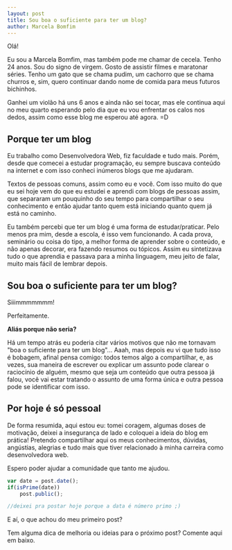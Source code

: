 ```yaml
---
layout: post
title: Sou boa o suficiente para ter um blog?
author: Marcela Bomfim
---
```


Olá!

Eu sou a Marcela Bomfim, mas também pode me chamar de cecela. Tenho 24 anos. Sou do signo de virgem. Gosto de assistir filmes e maratonar séries. Tenho um gato que se chama pudim, um cachorro que se chama churros e, sim, quero continuar dando nome de comida para meus futuros bichinhos.
<!-- more -->

Ganhei um violão há uns 6 anos e ainda não sei tocar, mas ele continua aqui no meu quarto esperando pelo dia que eu vou enfrentar os calos nos dedos, assim como esse blog me esperou até agora. =D


## Porque ter um blog

Eu trabalho como Desenvolvedora Web, fiz faculdade e tudo mais. Porém, desde que comecei a estudar programação, eu sempre buscava conteúdo na internet e com isso conheci inúmeros blogs que me ajudaram.

Textos de pessoas comuns, assim como eu e você.  Com isso muito do que eu sei hoje vem do que eu estudei e aprendi com blogs de pessoas assim, que separaram um pouquinho do seu tempo para compartilhar o seu conhecimento e então ajudar tanto quem está iniciando quanto quem já está no caminho.

Eu também percebi que ter um blog é uma forma de estudar/praticar. Pelo menos pra mim, desde a escola, é isso vem funcionando. A cada prova, seminário ou coisa do tipo, a melhor forma de aprender sobre o conteúdo, e não apenas decorar, era fazendo resumos ou tópicos. Assim eu sintetizava tudo o que aprendia e passava para a minha linguagem, meu jeito de falar, muito mais fácil de lembrar depois.


## Sou boa o suficiente para ter um blog?

Siiimmmmmmm!

Perfeitamente.

**Aliás porque não seria?**

Há um tempo atrás eu poderia citar vários motivos que não me tornavam "boa o suficiente para ter um blog"... Aaah, mas depois eu vi que tudo isso é bobagem, afinal pensa comigo: todos temos algo a compartilhar, e, as vezes, sua maneira de escrever ou explicar um assunto pode clarear o raciocínio de alguém, mesmo que seja um conteúdo que outra pessoa já falou, você vai estar tratando o assunto de uma forma única e outra pessoa pode se identificar com isso.


## Por hoje é só pessoal

De forma resumida, aqui estou eu: tomei coragem, algumas doses de motivação, deixei a insegurança de lado e coloquei a ideia do blog em prática!
Pretendo compartilhar aqui os meus conhecimentos, dúvidas, angústias, alegrias e tudo mais que tiver relacionado à minha carreira como desenvolvedora web.

Espero poder ajudar a comunidade que tanto me ajudou.

```javascript
var date = post.date();
if(isPrime(date))
    post.public();

//deixei pra postar hoje porque a data é número primo ;)
```

E aí, o que achou do meu primeiro post?

Tem alguma dica de melhoria ou ideias para o próximo post? Comente aqui em baixo.
